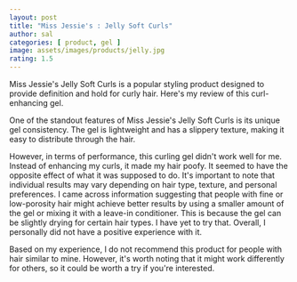 ```yaml
---
layout: post
title: "Miss Jessie's : Jelly Soft Curls"
author: sal
categories: [ product, gel ]
image: assets/images/products/jelly.jpg
rating: 1.5
---
```



Miss Jessie's Jelly Soft Curls is a popular styling product designed to provide definition and hold for curly hair. Here's my review of this curl-enhancing gel.<br>

One of the standout features of Miss Jessie's Jelly Soft Curls is its unique gel consistency. The gel is lightweight and has a slippery texture, making it easy to distribute through the hair.<br>

However, in terms of performance, this curling gel didn't work well for me. Instead of enhancing my curls, it made my hair poofy. It seemed to have the opposite effect of what it was supposed to do. It's important to note that individual results may vary depending on hair type, texture, and personal preferences. I came across information suggesting that people with fine or low-porosity hair might achieve better results by using a smaller amount of the gel or mixing it with a leave-in conditioner. This is because the gel can be slightly drying for certain hair types. I have yet to try that. Overall, I personally did not have a positive experience with it.<br>

Based on my experience, I do not recommend this product for people with hair similar to mine. However, it's worth noting that it might work differently for others, so it could be worth a try if you're interested.
